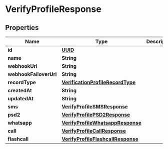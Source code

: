 

# VerifyProfileResponse

## Properties

Name | Type | Description | Notes
------------ | ------------- | ------------- | -------------
**id** | [**UUID**](UUID.md) |  |  [optional]
**name** | **String** |  |  [optional]
**webhookUrl** | **String** |  |  [optional]
**webhookFailoverUrl** | **String** |  |  [optional]
**recordType** | [**VerificationProfileRecordType**](VerificationProfileRecordType.md) |  |  [optional]
**createdAt** | **String** |  |  [optional]
**updatedAt** | **String** |  |  [optional]
**sms** | [**VerifyProfileSMSResponse**](.md) |  |  [optional]
**psd2** | [**VerifyProfilePSD2Response**](.md) |  |  [optional]
**whatsapp** | [**VerifyProfileWhatsappResponse**](.md) |  |  [optional]
**call** | [**VerifyProfileCallResponse**](.md) |  |  [optional]
**flashcall** | [**VerifyProfileFlashcallResponse**](.md) |  |  [optional]



